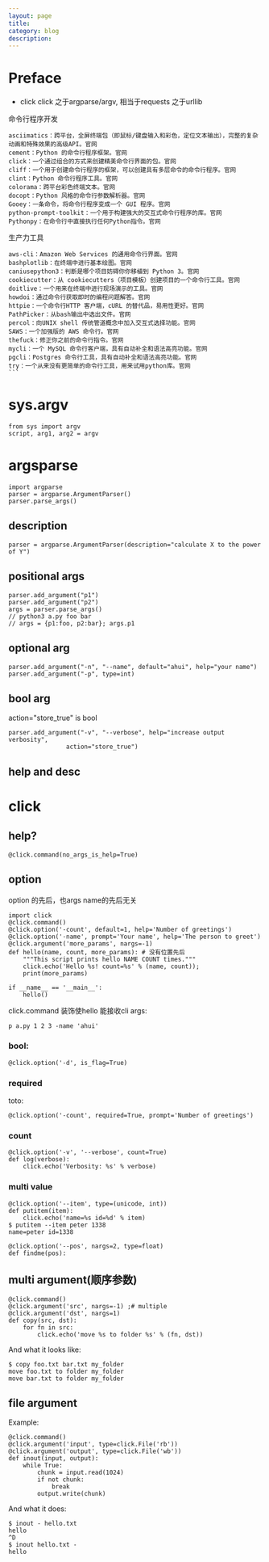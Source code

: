 ```yaml
---
layout: page
title:
category: blog
description:
---
```

# Preface
- click
click 之于argparse/argv, 相当于requests 之于urllib

命令行程序开发

	asciimatics：跨平台，全屏终端包（即鼠标/键盘输入和彩色，定位文本输出），完整的复杂动画和特殊效果的高级API。官网
	cement：Python 的命令行程序框架。官网
	click：一个通过组合的方式来创建精美命令行界面的包。官网
	cliff：一个用于创建命令行程序的框架，可以创建具有多层命令的命令行程序。官网
	clint：Python 命令行程序工具。官网
	colorama：跨平台彩色终端文本。官网
	docopt：Python 风格的命令行参数解析器。官网
	Gooey：一条命令，将命令行程序变成一个 GUI 程序。官网
	python-prompt-toolkit：一个用于构建强大的交互式命令行程序的库。官网
	Pythonpy：在命令行中直接执行任何Python指令。官网

生产力工具

    aws-cli：Amazon Web Services 的通用命令行界面。官网
    bashplotlib：在终端中进行基本绘图。官网
    caniusepython3：判断是哪个项目妨碍你你移植到 Python 3。官网
    cookiecutter：从 cookiecutters（项目模板）创建项目的一个命令行工具。官网
    doitlive：一个用来在终端中进行现场演示的工具。官网
    howdoi：通过命令行获取即时的编程问题解答。官网
    httpie：一个命令行HTTP 客户端，cURL 的替代品，易用性更好。官网
    PathPicker：从bash输出中选出文件。官网
    percol：向UNIX shell 传统管道概念中加入交互式选择功能。官网
    SAWS：一个加强版的 AWS 命令行。官网
    thefuck：修正你之前的命令行指令。官网
    mycli：一个 MySQL 命令行客户端，具有自动补全和语法高亮功能。官网
    pgcli：Postgres 命令行工具，具有自动补全和语法高亮功能。官网
    try：一个从来没有更简单的命令行工具，用来试用python库。官网
    ```

# sys.argv

	from sys import argv
	script, arg1, arg2 = argv

# argsparse

    import argparse
    parser = argparse.ArgumentParser()
    parser.parse_args()

## description

    parser = argparse.ArgumentParser(description="calculate X to the power of Y")

## positional args

    parser.add_argument("p1")
    parser.add_argument("p2")
    args = parser.parse_args()
    // python3 a.py foo bar
    // args = {p1:foo, p2:bar}; args.p1

## optional arg

    parser.add_argument("-n", "--name", default="ahui", help="your name")
    parser.add_argument("-p", type=int)

## bool arg
action="store_true" is bool

    parser.add_argument("-v", "--verbose", help="increase output verbosity",
                    action="store_true")

## help and desc

# click 
## help?
    @click.command(no_args_is_help=True)

## option
option 的先后，也args name的先后无关

    import click
    @click.command()
    @click.option('-count', default=1, help='Number of greetings')
    @click.option('-name', prompt='Your name', help='The person to greet')
	@click.argument('more_params', nargs=-1)
    def hello(name, count, more_params): # 没有位置先后
        """This script prints hello NAME COUNT times."""
		click.echo('Hello %s! count=%s' % (name, count));
		print(more_params)

    if __name__ == '__main__':
        hello()

click.command 装饰使hello 能接收cli args:

    p a.py 1 2 3 -name 'ahui'

### bool:

    @click.option('-d', is_flag=True)

### required
toto:

    @click.option('-count', required=True, prompt='Number of greetings')

### count

    @click.option('-v', '--verbose', count=True)
    def log(verbose):
        click.echo('Verbosity: %s' % verbose)

### multi value

    @click.option('--item', type=(unicode, int))
    def putitem(item):
        click.echo('name=%s id=%d' % item)
    $ putitem --item peter 1338
    name=peter id=1338

    @click.option('--pos', nargs=2, type=float)
    def findme(pos):

## multi argument(顺序参数)

	@click.command()
	@click.argument('src', nargs=-1) ;# multiple
	@click.argument('dst', nargs=1)
	def copy(src, dst):
		for fn in src:
			click.echo('move %s to folder %s' % (fn, dst))

And what it looks like:

	$ copy foo.txt bar.txt my_folder
	move foo.txt to folder my_folder
	move bar.txt to folder my_folder

## file argument
Example:

	@click.command()
	@click.argument('input', type=click.File('rb'))
	@click.argument('output', type=click.File('wb'))
	def inout(input, output):
		while True:
			chunk = input.read(1024)
			if not chunk:
				break
			output.write(chunk)

And what it does:

	$ inout - hello.txt
	hello
	^D
	$ inout hello.txt -
	hello